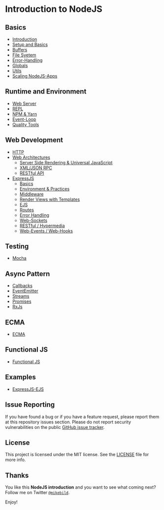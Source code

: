 # Introduction to NodeJS

## Basics

* [Introduction](1-introduction.md)
* [Setup and Basics](2-setup-basics.md)
* [Buffers](9-buffers.md)
* [File Syetem](11-file-system.md)
* [Error-Handling](12-errors-and-globals.md)
* [Globals](12-errors-and-globals.md)
* [Utils](13-utilities.md)
* [Scaling NodeJS-Apps](17-scaling-applications.md)

## Runtime and Environment

* [Web Server](3-first-application.md)
* [REPL](4-repl.md)
* [NPM & Yarn](5-npm-yarn.md)
* [Event-Loop](7-event-loop.md)
* [Quality Tools](19-quality-tools.md)

## Web Development

* [HTTP](3-first-application.md)
* [Web Architectures](14-web-architecture.md)
  * [Server Side Rendering & Universal JavaScript](14-web-architecture.md)
  * [XML/JSON RPC](14-web-architecture.md)
  * [RESTful API](14-web-architecture.md)
* [ExpressJS](15-expressjs.md)
  * [Basics](15-expressjs.md#setup)
  * [Environment & Practices](15-expressjs.md#environment-and-practices)
  * [Middleware](15-expressjs.md#middleware)
  * [Render Views with Templates](15-expressjs.md#render-views-with-templates)
  * [EJS](15-expressjs.md#ejs)
  * [Routes](15-expressjs.md#routes)
  * [Error Handling](15-expressjs.md#error-handling)
  * [Web-Sockets](15-expressjs.md#socketio)
  * [RESTful / Hypermedia](15-expressjs.md)
  * [Web-Events / Web-Hooks](15-expressjs.md)

## Testing

* [Mocha](16-testing.md)

## Async Pattern

* [Callbacks](6-callbacks.md)
* [EventEmitter](8-event-emitter.md)
* [Streams](10-streams.md)
* [Promises](18-async-promises.md)
* [RxJs](22-rxjs.md)

## ECMA

* [ECMA](21-ECMA.md)

## Functional JS

* [Functional JS](20-functional.md)

## Examples

* [ExpressJS-EJS](/EXAMPLES/EXPRESSJS/SSR/README.md)

## Issue Reporting

If you have found a bug or if you have a feature request, please report them at this repository issues section. Please do not report security vulnerabilities on the public [GitHub issue tracker](https://github.com/MikeBild/introduction-nodejs/issues).

## License

This project is licensed under the MIT license. See the [LICENSE](LICENSE) file for more info.

## Thanks

You like this __NodeJS introduction__ and you want to see what coming next? Follow me on Twitter [`@mikebild`](https://twitter.com/mikebild).

Enjoy!

